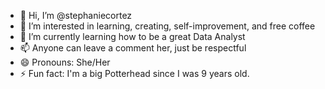 - 👋 Hi, I’m @stephaniecortez
- 👀 I’m interested in learning, creating, self-improvement, and free coffee
- 🌱 I’m currently learning how to be a great Data Analyst
- 📫 Anyone can leave a comment her, just be respectful
- 😄 Pronouns: She/Her
- ⚡ Fun fact: I'm a big Potterhead since I was 9 years old.

<!---
stephaniecortez/stephaniecortez is a ✨ special ✨ repository because its `README.md` (this file) appears on your GitHub profile.
You can click the Preview link to take a look at your changes.
--->
